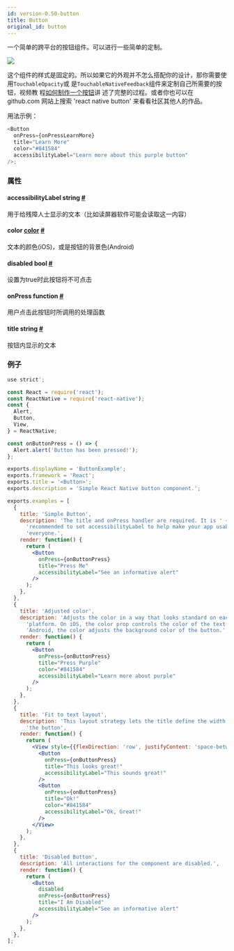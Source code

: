 ```yaml
---
id: version-0.50-button
title: Button
original_id: button
---
```


一个简单的跨平台的按钮组件。可以进行一些简单的定制。

![](/img/components/buttonExample.png)

这个组件的样式是固定的。所以如果它的外观并不怎么搭配你的设计，那你需要使用`TouchableOpacity`或
是`TouchableNativeFeedback`组件来定制自己所需要的按钮，视频教
程[如何制作一个按钮](http://v.youku.com/v_show/id_XMTQ5OTE3MjkzNg==.html?f=26822355&from=y1.7-1.3)讲
述了完整的过程。或者你也可以在 github.com 网站上搜索 'react native button' 来看看社区其他人的作品。

用法示例：

```js
<Button
  onPress={onPressLearnMore}
  title="Learn More"
  color="#841584"
  accessibilityLabel="Learn more about this purple button"
/>;
```

### 属性

<div class="props">
    <div class="prop"><h4 class="propTitle"><a class="anchor" name="accessibilitylabel"></a>accessibilityLabel <span
            class="propType">string</span> <a class="hash-link" href="#accessibilitylabel">#</a></h4>
        <div><p>用于给残障人士显示的文本（比如读屏器软件可能会读取这一内容）</p></div>
    </div>
    <div class="prop"><h4 class="propTitle"><a class="anchor" name="color"></a>color <span class="propType"><a
            href="colors.html">color</a></span> <a class="hash-link" href="#color">#</a></h4>
        <div><p>文本的颜色(iOS)，或是按钮的背景色(Android)</p></div>
    </div>
    <div class="prop"><h4 class="propTitle"><a class="anchor" name="disabled"></a>disabled <span
            class="propType">bool</span> <a class="hash-link" href="#disabled">#</a></h4>
        <div><p>设置为true时此按钮将不可点击</p></div>
    </div>
    <div class="prop"><h4 class="propTitle"><a class="anchor" name="onpress"></a>onPress <span
            class="propType">function</span> <a class="hash-link" href="#onpress">#</a></h4>
        <div><p>用户点击此按钮时所调用的处理函数</p></div>
    </div>
    <div class="prop"><h4 class="propTitle"><a class="anchor" name="title"></a>title <span
            class="propType">string</span> <a class="hash-link" href="#title">#</a></h4>
        <div><p>按钮内显示的文本</p></div>
    </div>
</div>

### 例子

```jsx
use strict';

const React = require('react');
const ReactNative = require('react-native');
const {
  Alert,
  Button,
  View,
} = ReactNative;

const onButtonPress = () => {
  Alert.alert('Button has been pressed!');
};

exports.displayName = 'ButtonExample';
exports.framework = 'React';
exports.title = '<Button>';
exports.description = 'Simple React Native button component.';

exports.examples = [
  {
    title: 'Simple Button',
    description: 'The title and onPress handler are required. It is ' +
      'recommended to set accessibilityLabel to help make your app usable by ' +
      'everyone.',
    render: function() {
      return (
        <Button
          onPress={onButtonPress}
          title="Press Me"
          accessibilityLabel="See an informative alert"
        />
      );
    },
  },
  {
    title: 'Adjusted color',
    description: 'Adjusts the color in a way that looks standard on each ' +
      'platform. On iOS, the color prop controls the color of the text. On ' +
      'Android, the color adjusts the background color of the button.',
    render: function() {
      return (
        <Button
          onPress={onButtonPress}
          title="Press Purple"
          color="#841584"
          accessibilityLabel="Learn more about purple"
        />
      );
    },
  },
  {
    title: 'Fit to text layout',
    description: 'This layout strategy lets the title define the width of ' +
      'the button',
    render: function() {
      return (
        <View style={{flexDirection: 'row', justifyContent: 'space-between'}}>
          <Button
            onPress={onButtonPress}
            title="This looks great!"
            accessibilityLabel="This sounds great!"
          />
          <Button
            onPress={onButtonPress}
            title="Ok!"
            color="#841584"
            accessibilityLabel="Ok, Great!"
          />
        </View>
      );
    },
  },
  {
    title: 'Disabled Button',
    description: 'All interactions for the component are disabled.',
    render: function() {
      return (
        <Button
          disabled
          onPress={onButtonPress}
          title="I Am Disabled"
          accessibilityLabel="See an informative alert"
        />
      );
    },
  },
];
```
